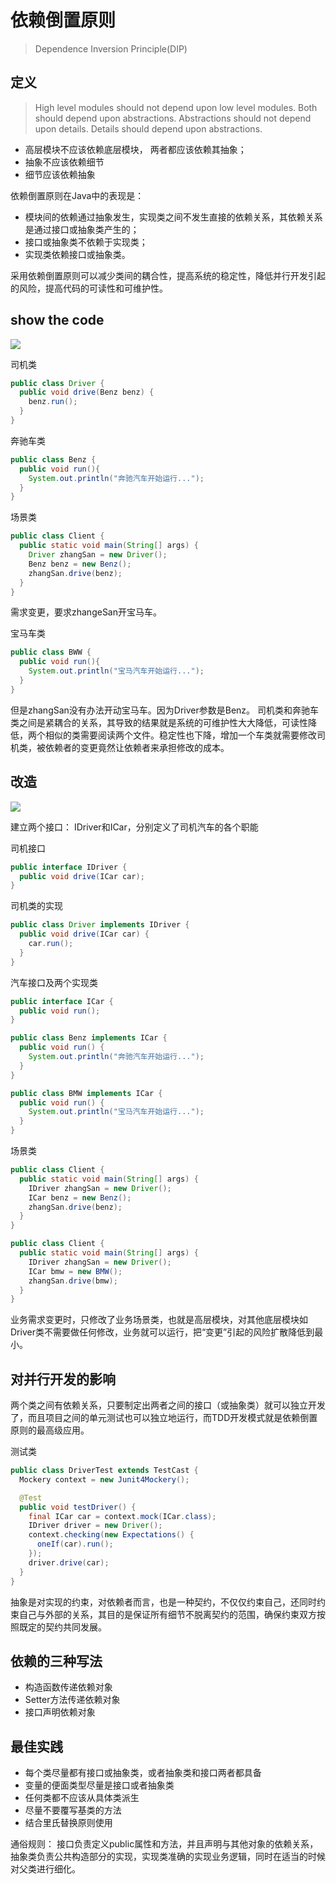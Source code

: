 # 依赖倒置原则
> Dependence Inversion Principle(DIP)

## 定义

> High level modules should not depend upon low level modules. Both should depend upon abstractions. Abstractions should not depend upon details. Details should depend upon abstractions.

* 高层模块不应该依赖底层模块， 两者都应该依赖其抽象；
* 抽象不应该依赖细节
* 细节应该依赖抽象

依赖倒置原则在Java中的表现是：

* 模块间的依赖通过抽象发生，实现类之间不发生直接的依赖关系，其依赖关系是通过接口或抽象类产生的；
* 接口或抽象类不依赖于实现类；
* 实现类依赖接口或抽象类。

采用依赖倒置原则可以减少类间的耦合性，提高系统的稳定性，降低并行开发引起的风险，提高代码的可读性和可维护性。

## show the code

![](http://odr63yrh6.bkt.clouddn.com/DIP.jpg)

司机类

```java
public class Driver {
  public void drive(Benz benz) {
    benz.run();
  }
}
```

奔驰车类

```java
public class Benz {
  public void run(){
    System.out.println("奔驰汽车开始运行...");
  }
}
```

场景类

```java
public class Client {
  public static void main(String[] args) {
    Driver zhangSan = new Driver();
    Benz benz = new Benz();
    zhangSan.drive(benz);
  }
}
```

需求变更，要求zhangeSan开宝马车。

宝马车类

```java
public class BWW {
  public void run(){
    System.out.println("宝马汽车开始运行...");
  }
}
```

但是zhangSan没有办法开动宝马车。因为Driver参数是Benz。
司机类和奔驰车类之间是紧耦合的关系，其导致的结果就是系统的可维护性大大降低，可读性降低，两个相似的类需要阅读两个文件。稳定性也下降，增加一个车类就需要修改司机类，被依赖者的变更竟然让依赖者来承担修改的成本。

## 改造

![](http://odr63yrh6.bkt.clouddn.com/DIP2.jpg)

建立两个接口： IDriver和ICar，分别定义了司机汽车的各个职能

司机接口

```java
public interface IDriver {
  public void drive(ICar car);
}
```

司机类的实现

```java
public class Driver implements IDriver {
  public void drive(ICar car) {
    car.run();
  }
}
```

汽车接口及两个实现类

```java
public interface ICar {
  public void run();
}

public class Benz implements ICar {
  public void run() {
    System.out.println("奔驰汽车开始运行...");
  }
}

public class BMW implements ICar {
  public void run() {
    System.out.println("宝马汽车开始运行...");
  }
}
```

场景类

```java
public class Client {
  public static void main(String[] args) {
    IDriver zhangSan = new Driver();
    ICar benz = new Benz();
    zhangSan.drive(benz);
  }
}

public class Client {
  public static void main(String[] args) {
    IDriver zhangSan = new Driver();
    ICar bmw = new BMW();
    zhangSan.drive(bmw);
  }
}
```

业务需求变更时，只修改了业务场景类，也就是高层模块，对其他底层模块如Driver类不需要做任何修改，业务就可以运行，把“变更”引起的风险扩散降低到最小。

## 对并行开发的影响

两个类之间有依赖关系，只要制定出两者之间的接口（或抽象类）就可以独立开发了，而且项目之间的单元测试也可以独立地运行，而TDD开发模式就是依赖倒置原则的最高级应用。

测试类

```java
public class DriverTest extends TestCast {
  Mockery context = new Junit4Mockery();

  @Test
  public void testDriver() {
    final ICar car = context.mock(ICar.class);
    IDriver driver = new Driver();
    context.checking(new Expectations() {
      oneIf(car).run();
    });
    driver.drive(car);
  }
}
```

抽象是对实现的约束，对依赖者而言，也是一种契约，不仅仅约束自己，还同时约束自己与外部的关系，其目的是保证所有细节不脱离契约的范围，确保约束双方按照既定的契约共同发展。

## 依赖的三种写法

* 构造函数传递依赖对象
* Setter方法传递依赖对象
* 接口声明依赖对象

## 最佳实践

* 每个类尽量都有接口或抽象类，或者抽象类和接口两者都具备
* 变量的便面类型尽量是接口或者抽象类
* 任何类都不应该从具体类派生
* 尽量不要覆写基类的方法
* 结合里氏替换原则使用

通俗规则： 接口负责定义public属性和方法，并且声明与其他对象的依赖关系，抽象类负责公共构造部分的实现，实现类准确的实现业务逻辑，同时在适当的时候对父类进行细化。
